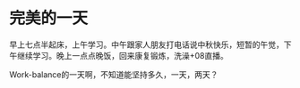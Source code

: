 # 完美的一天
早上七点半起床，上午学习。中午跟家人朋友打电话说中秋快乐，短暂的午觉，下午继续学习。晚上一点点晚饭，回来康复锻炼，洗澡+08直播。

Work-balance的一天啊，不知道能坚持多久，一天，两天？